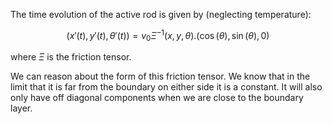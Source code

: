 The time evolution of the active rod is given by (neglecting temperature):

$$ (x'(t),y'(t),\theta'(t)) =  v_0 \Xi^{-1}(x,y,\theta).(\cos(\theta),\sin(\theta),0)$$

where $\Xi$ is the friction tensor.

We can reason about the form of this friction tensor. We know that in the limit that it is far from the boundary on either side it is a constant. It will also only have off diagonal components when we are close to the boundary layer. 
